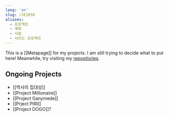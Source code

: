 ```yaml
---
lang: 'en'
slug: /1E1016
aliases:
  - 프로젝트
  - 계획
  - 사업
  - 사이드 프로젝트
---
```


This is a [[Metapage]] for my projects.
I am still trying to decide what to put here!
Meanwhile, try visiting my [repositories](https://github.com/anaclumos?tab=repositories&type=source).

## Ongoing Projects

- [[역사의 집대성]]
- [[Project Millionaire]]
- [[Project Ganymede]]
- [[Prject PIRI]]
- [[Project DOGO]]?
